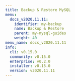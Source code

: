 ```yaml
---
title: Backup & Restore MySQL
menu:
  docs_v2020.11.11:
    identifier: my-backup
    name: Backup & Restore
    parent: my-mysql-guides
    weight: 40
menu_name: docs_v2020.11.11
info:
  cli: v0.15.0
  community: v0.15.0
  enterprise: v0.2.0
  installer: v0.15.0
  version: v2020.11.11
---
```


